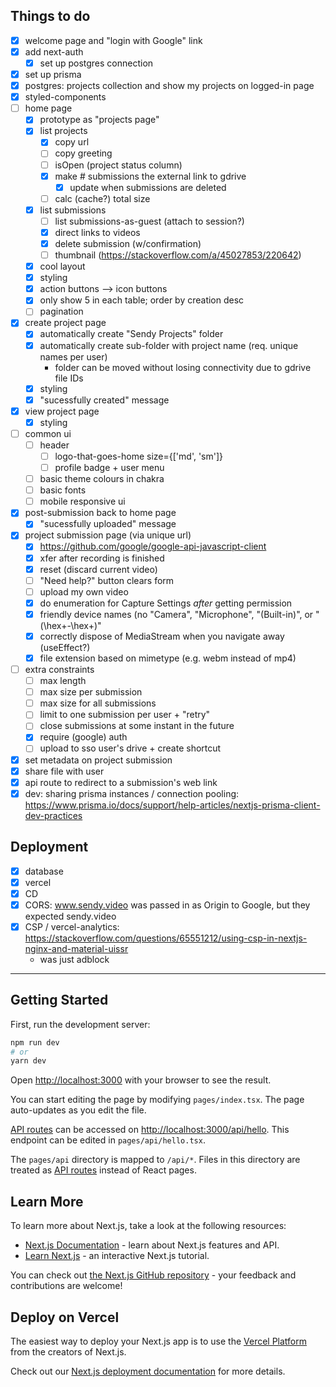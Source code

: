## Things to do
- [x] welcome page and "login with Google" link
- [x] add next-auth
  - [x] set up postgres connection
- [x] set up prisma
- [x] postgres: projects collection and show my projects on logged-in page
- [x] styled-components
- [ ] home page
  - [x] prototype as "projects page"
  - [x] list projects
    - [x] copy url
    - [ ] copy greeting
    - [ ] isOpen (project status column)
    - [x] make # submissions the external link to gdrive
      - [x] update when submissions are deleted
    - [ ] calc (cache?) total size
  - [x] list submissions
    - [ ] list submissions-as-guest (attach to session?)
    - [x] direct links to videos
    - [x] delete submission (w/confirmation)
    - [ ] thumbnail (https://stackoverflow.com/a/45027853/220642)
  - [x] cool layout
  - [x] styling
  - [x] action buttons --> icon buttons
  - [x] only show 5 in each table; order by creation desc
  - [ ] pagination
- [x] create project page
  - [x] automatically create "Sendy Projects" folder
  - [x] automatically create sub-folder with project name (req. unique names per user)
    - folder can be moved without losing connectivity due to gdrive file IDs
  - [x] styling
  - [x] "sucessfully created" message
- [x] view project page
  - [x] styling
- [ ] common ui
  - [ ] header
    - [ ] logo-that-goes-home size={['md', 'sm']}
    - [ ] profile badge + user menu
  - [ ] basic theme colours in chakra
  - [ ] basic fonts
  - [ ] mobile responsive ui
- [x] post-submission back to home page
  - [x] "sucessfully uploaded" message
- [x] project submission page (via unique url)
  - [x] https://github.com/google/google-api-javascript-client
  - [x] xfer after recording is finished
  - [x] reset (discard current video)
  - [ ] "Need help?" button clears form
  - [ ] upload my own video
  - [x] do enumeration for Capture Settings *after* getting permission
  - [x] friendly device names (no "Camera", "Microphone", "(Built-in)", or "(\hex+-\hex+)"
  - [x] correctly dispose of MediaStream when you navigate away (useEffect?)
  - [x] file extension based on mimetype (e.g. webm instead of mp4)
- [ ] extra constraints
  - [ ] max length
  - [ ] max size per submission
  - [ ] max size for all submissions
  - [ ] limit to one submission per user + "retry"
  - [ ] close submissions at some instant in the future
  - [x] require (google) auth
  - [ ] upload to sso user's drive + create shortcut
- [x] set metadata on project submission
- [x] share file with user
- [x] api route to redirect to a submission's web link
- [x] dev: sharing prisma instances / connection pooling: https://www.prisma.io/docs/support/help-articles/nextjs-prisma-client-dev-practices

## Deployment
- [x] database
- [x] vercel
- [x] CD
- [x] CORS: www.sendy.video was passed in as Origin to Google, but they expected sendy.video
- [x] CSP / vercel-analytics: https://stackoverflow.com/questions/65551212/using-csp-in-nextjs-nginx-and-material-uissr
  - was just adblock

---

## Getting Started

First, run the development server:

```bash
npm run dev
# or
yarn dev
```

Open [http://localhost:3000](http://localhost:3000) with your browser to see the result.

You can start editing the page by modifying `pages/index.tsx`. The page auto-updates as you edit the file.

[API routes](https://nextjs.org/docs/api-routes/introduction) can be accessed on [http://localhost:3000/api/hello](http://localhost:3000/api/hello). This endpoint can be edited in `pages/api/hello.tsx`.

The `pages/api` directory is mapped to `/api/*`. Files in this directory are treated as [API routes](https://nextjs.org/docs/api-routes/introduction) instead of React pages.

## Learn More

To learn more about Next.js, take a look at the following resources:

- [Next.js Documentation](https://nextjs.org/docs) - learn about Next.js features and API.
- [Learn Next.js](https://nextjs.org/learn) - an interactive Next.js tutorial.

You can check out [the Next.js GitHub repository](https://github.com/vercel/next.js/) - your feedback and contributions are welcome!

## Deploy on Vercel

The easiest way to deploy your Next.js app is to use the [Vercel Platform](https://vercel.com/new?utm_medium=default-template&filter=next.js&utm_source=create-next-app&utm_campaign=create-next-app-readme) from the creators of Next.js.

Check out our [Next.js deployment documentation](https://nextjs.org/docs/deployment) for more details.
